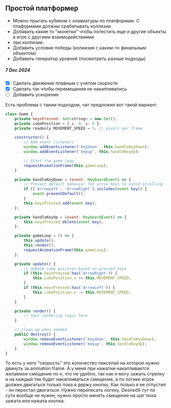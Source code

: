 ## Простой платформер

* Можно прыгать кубиком с клавиатуры по платформам. С плаформами должны срабатывать коллизии
* Добавить какие то "монетки" чтобы потестить еще и другие объекты в игре с другими взаимодействиями
* при коллизии.
* Добавить условие победы (колиизия с каким-то финальным объектом)
* Добавить генератор уровней (посмотреть разные подходы)

##### 7 Dec 2024

- [x] Сделать движение плавным с учетом скорости
- [x] Сделать так чтобы перемещения не накапливались 
- [ ] Добавить ускорение 

Есть проблема с таким подходом, чат предложил вот такой вариант:

```js
class Game {
    private keysPressed: Set<string> = new Set();
    private cubePosition = { x: 0, y: 0 };
    private readonly MOVEMENT_SPEED = 5; // pixels per frame

    constructor() {
        // Add event listeners
        window.addEventListener('keydown', this.handleKeyDown);
        window.addEventListener('keyup', this.handleKeyUp);

        // Start the game loop
        requestAnimationFrame(this.gameLoop);
    }

    private handleKeyDown = (event: KeyboardEvent) => {
        // Prevent default behavior for arrow keys to avoid scrolling
        if (['ArrowLeft', 'ArrowRight'].includes(event.key)) {
            event.preventDefault();
        }
        this.keysPressed.add(event.key);
    };

    private handleKeyUp = (event: KeyboardEvent) => {
        this.keysPressed.delete(event.key);
    };

    private gameLoop = () => {
        this.update();
        this.render();
        requestAnimationFrame(this.gameLoop);
    };

    private update() {
        // Update cube position based on pressed keys
        if (this.keysPressed.has('ArrowRight')) {
            this.cubePosition.x += this.MOVEMENT_SPEED;
        }
        if (this.keysPressed.has('ArrowLeft')) {
            this.cubePosition.x -= this.MOVEMENT_SPEED;
        }
    }

    private render() {
        // Your rendering logic here
    }

    // Clean up when needed
    public destroy() {
        window.removeEventListener('keydown', this.handleKeyDown);
        window.removeEventListener('keyup', this.handleKeyUp);
    }
}
```
То есть у него "скорость" это количество пикселей на которое нужно двинуть за animation frame.
А у меня при нажатии накапливается желаемое смещение по x, что не удобно, так как я могу зажать
стрелку и на каждый тик будет накапливаться смещение, а по логике игрок должен двигаться только пока
я держу кнопку. Как только я ее отпустил - он перестал двигаться.
Нужно переписать логику. DesiredX тут по сути вообще не нужен, нужно просто менять смещение на шаг
пока зажата или нажата кнопка.